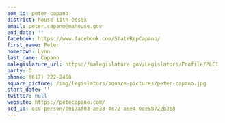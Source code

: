 ```yaml
---
aom_id: peter-capano
district: house-11th-essex
email: peter.capano@mahouse.gov
end_date: ''
facebook: https://www.facebook.com/StateRepCapano/
first_name: Peter
hometown: Lynn
last_name: Capano
malegislature_url: https://malegislature.gov/Legislators/Profile/PLC1
party: D
phone: (617) 722-2460
square_picture: /img/legislators/square-pictures/peter-capano.jpg
start_date: ''
twitter: null
website: https://petecapano.com/
ocd_id: ocd-person/c017af03-ae33-4c72-aee4-6ce58722b3b8
---
```

